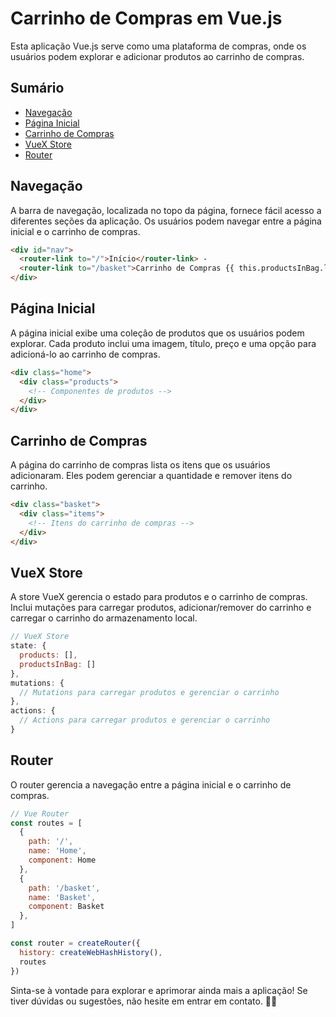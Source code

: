 # Carrinho de Compras em Vue.js

Esta aplicação Vue.js serve como uma plataforma de compras, onde os usuários podem explorar e adicionar produtos ao carrinho de compras.

## Sumário
- [Navegação](#navegação)
- [Página Inicial](#página-inicial)
- [Carrinho de Compras](#carrinho-de-compras)
- [VueX Store](#vuex-store)
- [Router](#router)

## Navegação

A barra de navegação, localizada no topo da página, fornece fácil acesso a diferentes seções da aplicação. Os usuários podem navegar entre a página inicial e o carrinho de compras.

```html
<div id="nav">
  <router-link to="/">Início</router-link> -
  <router-link to="/basket">Carrinho de Compras {{ this.productsInBag.length  }}</router-link> 
</div>
```

## Página Inicial

A página inicial exibe uma coleção de produtos que os usuários podem explorar. Cada produto inclui uma imagem, título, preço e uma opção para adicioná-lo ao carrinho de compras.

```html
<div class="home">
  <div class="products">
    <!-- Componentes de produtos -->
  </div>
</div>
```

## Carrinho de Compras

A página do carrinho de compras lista os itens que os usuários adicionaram. Eles podem gerenciar a quantidade e remover itens do carrinho.

```html
<div class="basket">
  <div class="items">
    <!-- Itens do carrinho de compras -->
  </div>
</div>
```

## VueX Store

A store VueX gerencia o estado para produtos e o carrinho de compras. Inclui mutações para carregar produtos, adicionar/remover do carrinho e carregar o carrinho do armazenamento local.

```javascript
// VueX Store
state: {
  products: [],
  productsInBag: []
},
mutations: {
  // Mutations para carregar produtos e gerenciar o carrinho
},
actions: {
  // Actions para carregar produtos e gerenciar o carrinho
}
```

## Router

O router gerencia a navegação entre a página inicial e o carrinho de compras.

```javascript
// Vue Router
const routes = [
  {
    path: '/',
    name: 'Home',
    component: Home
  },
  {
    path: '/basket',
    name: 'Basket',
    component: Basket
  },
]

const router = createRouter({
  history: createWebHashHistory(),
  routes
})
```

Sinta-se à vontade para explorar e aprimorar ainda mais a aplicação! Se tiver dúvidas ou sugestões, não hesite em entrar em contato. 🚀✨
